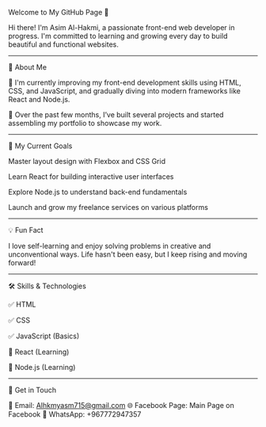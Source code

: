 Welcome to My GitHub Page 👋

Hi there! I'm Asim Al-Hakmi, a passionate front-end web developer in progress. I'm committed to learning and growing every day to build beautiful and functional websites.


---

🌟 About Me

🔧 I'm currently improving my front-end development skills using HTML, CSS, and JavaScript, and gradually diving into modern frameworks like React and Node.js.

🚀 Over the past few months, I’ve built several projects and started assembling my portfolio to showcase my work.


---

🎯 My Current Goals

Master layout design with Flexbox and CSS Grid

Learn React for building interactive user interfaces

Explore Node.js to understand back-end fundamentals

Launch and grow my freelance services on various platforms



---

💡 Fun Fact

I love self-learning and enjoy solving problems in creative and unconventional ways. Life hasn't been easy, but I keep rising and moving forward!


---

🛠️ Skills & Technologies

✅ HTML

✅ CSS

✅ JavaScript (Basics)

🚧 React (Learning)

🚧 Node.js (Learning)



---

🤝 Get in Touch

📧 Email: Alhkmyasm715@gmail.com
🌐 Facebook Page: Main Page on Facebook
📱 WhatsApp: +967772947357
